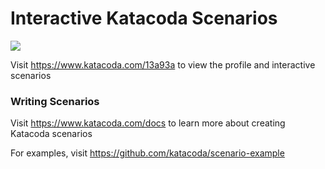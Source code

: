 # Interactive Katacoda Scenarios

[![](http://shields.katacoda.com/katacoda/13a93a/count.svg)](https://www.katacoda.com/13a93a "Get your profile on Katacoda.com")

Visit https://www.katacoda.com/13a93a to view the profile and interactive scenarios

### Writing Scenarios
Visit https://www.katacoda.com/docs to learn more about creating Katacoda scenarios

For examples, visit https://github.com/katacoda/scenario-example
